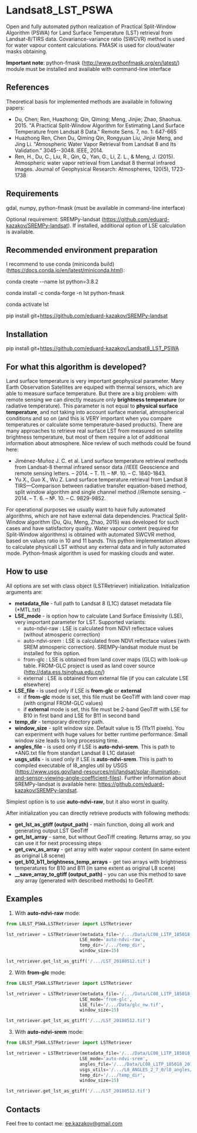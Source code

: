 # Landsat8_LST_PSWA
Open and fully automated python realization of Practical Split-Window Algorithm (PSWA) for Land Surface Temperature (LST) retrieval from Landsat-8/TIRS data. Covariance-variance ratio (SWCVR) method is used for water vapour content calculations. FMASK is used for cloud/water masks obtaining.

**Important note**: python-fmask (http://www.pythonfmask.org/en/latest/) module must be installed and available with command-line interface

## References

Theoretical basis for implemented methods are available in following papers:

* Du, Chen; Ren, Huazhong; Qin, Qiming; Meng, Jinjie; Zhao, Shaohua. 2015. "A Practical Split-Window Algorithm for Estimating Land Surface Temperature from Landsat 8 Data." Remote Sens. 7, no. 1: 647-665
* Huazhong Ren, Chen Du, Qiming Qin, Rongyuan Liu, Jinjie Meng, and Jing Li. "Atmospheric Water Vapor Retrieval from Landsat 8 and Its Validation." 3045--3048. IEEE, 2014.
* Ren, H., Du, C., Liu, R., Qin, Q., Yan, G., Li, Z. L., & Meng, J. (2015). Atmospheric water vapor retrieval from Landsat 8 thermal infrared images. Journal of Geophysical Research: Atmospheres, 120(5), 1723-1738

## Requirements

gdal, numpy, python-fmask (must be available in command-line interface)

Optional requirement: SREMPy-landsat (https://github.com/eduard-kazakov/SREMPy-landsat). If installed, additional option of LSE calculation is available.

## Recommended environment preparation

I recommend to use conda (miniconda build) (https://docs.conda.io/en/latest/miniconda.html):

conda create --name lst python=3.8.2

conda install -c conda-forge -n lst python-fmask

conda activate lst

pip install git+https://github.com/eduard-kazakov/SREMPy-landsat

## Installation

pip install git+https://github.com/eduard-kazakov/Landsat8_LST_PSWA

## For what this algorithm is developed?

Land surface temperature is very important geophysical parameter. Many Earth Observation Satellites are equiped with thermal sensors, which are able to measure surface temperature. But there are a big problem: with remote sensing we can directly measure only **brightness temperature** (or radiative temperature). This parameter is not equal to **physical surface temperature**, and not taking into account surface material, atmospherical conditions and so on (and this is VERY important when you compare temperatures or calculate some temperature-based products). There are many approaches to retrieve real surface LST from measured on satellite brightness temperature, but most of them require a lot of additional information about atmosphere. Nice review of such methods could be found here:
* Jiménez-Muñoz J. C. et al. Land surface temperature retrieval methods from Landsat-8 thermal infrared sensor data //IEEE Geoscience and remote sensing letters. – 2014. – Т. 11. – №. 10. – С. 1840-1843.
* Yu X., Guo X., Wu Z. Land surface temperature retrieval from Landsat 8 TIRS—Comparison between radiative transfer equation-based method, split window algorithm and single channel method //Remote sensing. – 2014. – Т. 6. – №. 10. – С. 9829-9852.

For operational purposes we usually want to have fully automated algorithms, which are not have external data dependencies. Practical Split-Window algorithm (Du, Qiu, Meng, Zhao, 2015) was developed for such cases and have satisfactory quality. Water vapour content (required for Split-Window algorithms) is obtained with automated SWCVR method, based on values ratio in 10 and 11 bands. This python implementation allows to calculate physicall LST without any external data and in fully automated mode. Python-fmask algorithm is used for masking clouds and water.      

## How to use

All options are set with class object (LSTRetriever) initialization. Initialization arguments are:
* **metadata_file** - full path to Landsat 8 (L1C) dataset metadata file (*MTL.txt)
* **LSE_mode** - is option how to calculate Land Surface Emissivity (LSE), very important parameter for LST. Supported variants: 
    * auto-ndvi-raw : LSE is calculated from NDVI reflectace values (without atmosperic correction)
    * auto-ndvi-srem : LSE is calculated from NDVI reflectace values (with SREM atmosperic correction). SREMPy-landsat module must be installed for this option.
    * from-glc : LSE is obtained from land cover maps (GLC) with look-up table. FROM-GLC project is used as land cover source (http://data.ess.tsinghua.edu.cn/)
    * external : LSE is obtained from external file (if you can calculate LSE elsewhere)
* **LSE_file** - is used only if LSE is **from-glc** or **external**
    * if **from-glc** mode is set, this file must be GeoTiff with land cover map (with original FROM-GLC values)
    * if **external** mode is set, this file must be 2-band GeoTiff with LSE for B10 in first band and LSE for B11 in second band
* **temp_dir** - temporary directory path.
* **window_size** - split window size. Default value is 15 (11x11 pixels). You can experiment with huge values for better runtime performance. Small window size leads to long processing time.
* **angles_file** - is used only if LSE is **auto-ndvi-srem**. This is path to *ANG.txt file from standart Landsat 8 L1C dataset
* **usgs_utils** - is used only if LSE is **auto-ndvi-srem**. This is path to compiled executable of l8_angles util by USGS (https://www.usgs.gov/land-resources/nli/landsat/solar-illumination-and-sensor-viewing-angle-coefficient-files). Further information about SREMPy-landsat is available here: https://github.com/eduard-kazakov/SREMPy-landsat.

Simplest option is to use **auto-ndvi-raw**, but it also worst in quality.

After initialization you can directly retrieve products with following methods:
* **get_lst_as_gtiff (output_path)** - main function, doing all work and generating output LST GeoTiff
* **get_lst_array** - same, but without GeoTiff creating. Returns array, so you can use it for next processing steps
* **get_cwv_as_array** - get array with water vapour content (in same extent as original L8 scene)
* **get_b10_b11_brightness_temp_arrays** - get two arrays with brightness temperatures for B10 and B11 (in same extent as original L8 scene)
* **__save_array_to_gtiff (output_path)** - you can use this method to save any array (generated with described methods) to GeoTiff.


## Examples

1. With **auto-ndvi-raw** mode:

```python         
from L8LST_PSWA.LSTRetriever import LSTRetriever

lst_retriever = LSTRetriever(metadata_file='/.../Data/LC08_L1TP_185018_20180512_20180517_01_T1/LC08_L1TP_185018_20180512_20180517_01_T1_MTL.txt',
                            LSE_mode='auto-ndvi-raw',
                            temp_dir='/.../temp_dir',
                            window_size=15)

lst_retriever.get_lst_as_gtiff('/.../LST_20180512.tif')
```

2. With **from-glc** mode:

```python         
from L8LST_PSWA.LSTRetriever import LSTRetriever

lst_retriever = LSTRetriever(metadata_file='/.../Data/LC08_L1TP_185018_20180512_20180517_01_T1/LC08_L1TP_185018_20180512_20180517_01_T1_MTL.txt',
                            LSE_mode='from-glc',
                            LSE_file='/.../Data/glc_nw.tif',                            temp_dir='/.../temp_dir',
                            window_size=15)

lst_retriever.get_lst_as_gtiff('/.../LST_20180512.tif')
```


3. With **auto-ndvi-srem** mode:

```python         
from L8LST_PSWA.LSTRetriever import LSTRetriever

lst_retriever = LSTRetriever(metadata_file='/.../Data/LC08_L1TP_185018_20180512_20180517_01_T1/LC08_L1TP_185018_20180512_20180517_01_T1_MTL.txt',
                            LSE_mode='auto-ndvi-srem',
                            angles_file='/.../Data/LC08_L1TP_185018_20180512_20180517_01_T1/LC08_L1TP_185018_20180512_20180517_01_T1_ANG.txt',
                            usgs_utils='/.../L8_ANGLES_2_7_0/l8_angles/l8_angles',
                            temp_dir='/.../temp_dir',
                            window_size=15)

lst_retriever.get_lst_as_gtiff('/.../LST_20180512.tif')
``` 


## Contacts

Feel free to contact me: ee.kazakov@gmail.com
